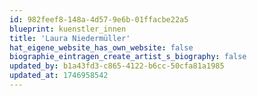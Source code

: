```yaml
---
id: 982feef8-148a-4d57-9e6b-01ffacbe22a5
blueprint: kuenstler_innen
title: 'Laura Niedermüller'
hat_eigene_website_has_own_website: false
biographie_eintragen_create_artist_s_biography: false
updated_by: b1a43fd3-c865-4122-b6cc-50cfa81a1985
updated_at: 1746958542
---
```

